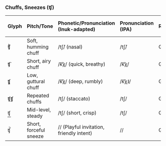 ### **Chuffs, Sneezes (ʧ)**

| Glyph | Pitch/Tone | Phonetic/Pronunciation (Inuk-adapted) | Pronunciation (IPA) | Role | Valence (Pleasant, Unpleasant) | Arousal (Calm, Excited) |
| :--- | :--- | :--- | :--- | :--- | :--- | :--- |
| ʧͪ | Soft, humming chuff | /tʃ̃/ (nasal) | /tʃ̃/ | General | Pleasant | Calm |
| ʧ͘ | Short, airy chuff | /k͡χ/ (quick, breathy) | /k͡χ/ | General | Pleasant | Calm |
| ʧ͚ | Low, guttural chuff | /k͡χ/ (deep, rumbly) | /k͡χ˩/ | General | Pleasant | Calm |
| ʧ͢ʧ | Repeated chuffs | /tʃ/ (staccato) | /tʃ/ | General | Unpleasant | Excited |
| ʧ︭ | Mid-level, steady | /tʃ/ (short, crisp) | /tʃ/ | General | Unpleasant | Neutral |
| ʧ︡ | Short, forceful sneeze | // (Playful invitation, friendly intent) | // | General | Neutral | Calm |
